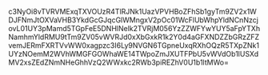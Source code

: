 c3NyOi8vTVRVMExqTXVOUzR4TlRJNk1UazVPVHBoZFhSb1gyTm9ZV2x1WDJFNmJtOXVaVHB3YkdGcGJqcGlWMngxV2pOc01WcFlUbWhpYldNCnNzcjovL01UY3pMamd5TGpFeE5DNHlNelk2TVRjM056YzZZWFYwYUY5aFpYTXhNamhmYldRMU9tTm9ZV05vWVRJd0xXbGxkR1k2Y0d4aGFXNDZZbGRzZFZvemJERmFXRTVvWW0xagpzc3I6Ly9NVGN6TGpneUxqRXhOQzR5TXpZNk1UYzNOemM2WVhWMGFGOWhaWE14TWpoZmJXUTFPbU5vWVdOb1lUSXdMV2xsZEdZNmNHeGhhVzQ2WWxkc2RWb3piREZhV0U1b1ltMWo=
